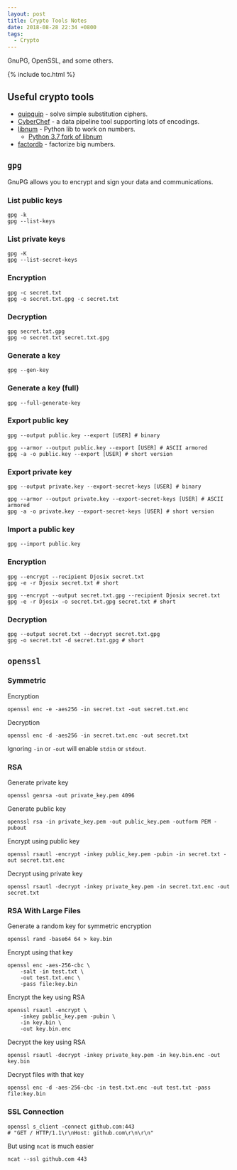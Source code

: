 ```yaml
---
layout: post
title: Crypto Tools Notes
date: 2018-08-28 22:34 +0800
tags:
  - Crypto
---
```


GnuPG, OpenSSL, and some others.

{% include toc.html %}

## Useful crypto tools

- [quipquip](https://quipqiup.com/) - solve simple substitution ciphers.
- [CyberChef](https://gchq.github.io/CyberChef/) - a data pipeline tool supporting lots of encodings.
- [libnum](https://github.com/hellman/libnum) - Python lib to work on numbers.
  - [Python 3.7 fork of libnum](https://github.com/sasdf/libnum)
- [factordb](http://factordb.com/) - factorize big numbers.

## `gpg`

GnuPG allows you to encrypt and sign your data and communications.

### List public keys

```shell
gpg -k
gpg --list-keys
```

### List private keys

```shell
gpg -K
gpg --list-secret-keys
```

### Encryption

```shell
gpg -c secret.txt 
gpg -o secret.txt.gpg -c secret.txt 
```

### Decryption

```shell
gpg secret.txt.gpg
gpg -o secret.txt secret.txt.gpg
```

### Generate a key

```shell
gpg --gen-key
```

### Generate a key (full)

```shell
gpg --full-generate-key
```

### Export public key

```shell
gpg --output public.key --export [USER] # binary

gpg --armor --output public.key --export [USER] # ASCII armored
gpg -a -o public.key --export [USER] # short version
```

### Export private key

```shell
gpg --output private.key --export-secret-keys [USER] # binary

gpg --armor --output private.key --export-secret-keys [USER] # ASCII armored
gpg -a -o private.key --export-secret-keys [USER] # short version
```

### Import a public key

```shell
gpg --import public.key
```

### Encryption

```shell
gpg --encrypt --recipient Djosix secret.txt
gpg -e -r Djosix secret.txt # short

gpg --encrypt --output secret.txt.gpg --recipient Djosix secret.txt
gpg -e -r Djosix -o secret.txt.gpg secret.txt # short
```

### Decryption

```shell
gpg --output secret.txt --decrypt secret.txt.gpg
gpg -o secret.txt -d secret.txt.gpg # short
```


## `openssl`


### Symmetric

Encryption

```shell
openssl enc -e -aes256 -in secret.txt -out secret.txt.enc
```

Decryption

```shell
openssl enc -d -aes256 -in secret.txt.enc -out secret.txt
```

Ignoring `-in` or `-out` will enable `stdin` or `stdout`.

### RSA

Generate private key

```shell
openssl genrsa -out private_key.pem 4096
```

Generate public key

```shell
openssl rsa -in private_key.pem -out public_key.pem -outform PEM -pubout
```

Encrypt using public key

```shell
openssl rsautl -encrypt -inkey public_key.pem -pubin -in secret.txt -out secret.txt.enc
```

Decrypt using private key

```shell
openssl rsautl -decrypt -inkey private_key.pem -in secret.txt.enc -out secret.txt
```

### RSA With Large Files

Generate a random key for symmetric encryption

```shell
openssl rand -base64 64 > key.bin
```

Encrypt using that key

```shell
openssl enc -aes-256-cbc \
    -salt -in test.txt \
    -out test.txt.enc \
    -pass file:key.bin
```

Encrypt the key using RSA

```shell
openssl rsautl -encrypt \
    -inkey public_key.pem -pubin \
    -in key.bin \
    -out key.bin.enc
```

Decrypt the key using RSA

```shell
openssl rsautl -decrypt -inkey private_key.pem -in key.bin.enc -out key.bin
```

Decrypt files with that key

```shell
openssl enc -d -aes-256-cbc -in test.txt.enc -out test.txt -pass file:key.bin
```

### SSL Connection

```shell
openssl s_client -connect github.com:443
# "GET / HTTP/1.1\r\nHost: github.com\r\n\r\n"
```

But using `ncat` is much easier

```shell
ncat --ssl github.com 443
```
